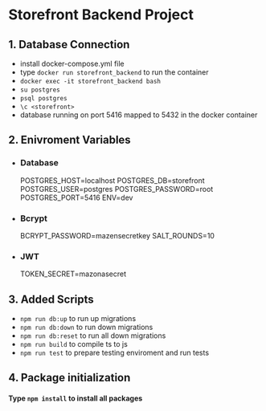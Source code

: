 # Storefront Backend Project

## 1. Database Connection

- install docker-compose.yml file
- type `docker run storefront_backend` to run the container
- `docker exec -it storefront_backend bash`
- `su postgres`
- `psql postgres`
- `\c <storefront>`
- database running on port 5416 mapped to 5432 in the docker container

## 2. Enivroment Variables

- ### Database

  POSTGRES_HOST=localhost
  POSTGRES_DB=storefront
  POSTGRES_USER=postgres
  POSTGRES_PASSWORD=root
  POSTGRES_PORT=5416
  ENV=dev

- ### Bcrypt

  BCRYPT_PASSWORD=mazensecretkey
  SALT_ROUNDS=10

- ### JWT
  TOKEN_SECRET=mazonasecret

## 3. Added Scripts

- `npm run db:up` to run up migrations
- `npm run db:down` to run down migrations
- `npm run db:reset` to run all down migrations
- `npm run build` to compile ts to js
- `npm run test` to prepare testing enviroment and run tests

## 4. Package initialization

#### Type `npm install` to install all packages
